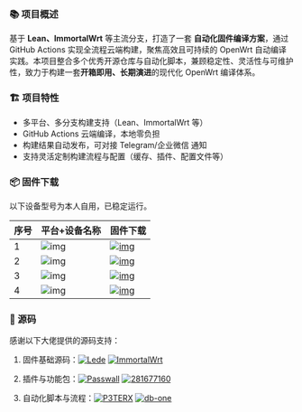 ### 📚 项目概述

基于 **Lean、ImmortalWrt** 等主流分支，打造了一套 **自动化固件编译方案**，通过 GitHub Actions 实现全流程云端构建，聚焦高效且可持续的 OpenWrt 自动编译实践。本项目整合多个优秀开源仓库与自动化脚本，兼顾稳定性、灵活性与可维护性，致力于构建一套**开箱即用、长期演进**的现代化 OpenWrt 编译体系。

### 🏗️ 项目特性

- 多平台、多分支构建支持（Lean、ImmortalWrt 等）
- GitHub Actions 云端编译，本地零负担
- 构建结果自动发布，可对接 Telegram/企业微信 通知
- 支持灵活定制构建流程与配置（缓存、插件、配置文件等）

### 📦 固件下载

以下设备型号为本人自用，已稳定运行。

| 序号 | 平台+设备名称                                                | 固件下载                                                     |
| ---- | ------------------------------------------------------------ | ------------------------------------------------------------ |
| 1    | ![img](https://img.shields.io/badge/Lean-x86_18.04-32C955.svg?logo=openwrt) | [![img](https://img.shields.io/badge/%E4%B8%8B%E8%BD%BD-%E9%93%BE%E6%8E%A5-blueviolet.svg?logo=hack-the-box)](https://github.com/xcz-ns/OpenWrt-Build/releases?q=Lede_x86_64_18.04&expanded=true) |
| 2    | ![img](https://img.shields.io/badge/Lean-x86_24.01-32C955.svg?logo=openwrt) | [![img](https://img.shields.io/badge/%E4%B8%8B%E8%BD%BD-%E9%93%BE%E6%8E%A5-blueviolet.svg?logo=hack-the-box)](https://github.com/xcz-ns/OpenWrt-Build/releases?q=Lede_x86_64_24.01&expanded=true) |
| 3    | ![img](https://img.shields.io/badge/Lean-Cudy_TR3000_18.04-32C955.svg?logo=openwrt) | [![img](https://img.shields.io/badge/%E4%B8%8B%E8%BD%BD-%E9%93%BE%E6%8E%A5-blueviolet.svg?logo=hack-the-box)](https://github.com/xcz-ns/OpenWrt-Build/releases?q=Lede_Cudy_18.04&expanded=true) |
| 4    | ![img](https://img.shields.io/badge/ImmortalWrt-x86-32C955.svg?logo=openwrt) | [![img](https://img.shields.io/badge/%E4%B8%8B%E8%BD%BD-%E9%93%BE%E6%8E%A5-blueviolet.svg?logo=hack-the-box)](https://github.com/xcz-ns/OpenWrt-Build/releases?q=immortalwrt_x86_64&expanded=true) |

### 🔧 源码

感谢以下大佬提供的源码支持：

1. 固件基础源码：[![Lede](https://img.shields.io/badge/Lede-coolsnowwolf-ff69b4.svg?style=flat&logo=appveyor)](https://github.com/coolsnowwolf/lede)
    [![ImmortalWrt](https://img.shields.io/badge/ImmortalWrt-immortalwrt-ff69b4.svg?style=flat&logo=appveyor)](https://github.com/immortalwrt/immortalwrt)

2. 插件与功能包：[![Passwall](https://img.shields.io/badge/openwrt_passwall-xiaorouji-8a2be2.svg?style=flat&logo=appveyor)](https://github.com/xiaorouji/openwrt-passwall)
    [![281677160](https://img.shields.io/badge/openwrt_package-281677160-8a2be2.svg?style=flat&logo=appveyor)](https://github.com/281677160/openwrt-package)

3. 自动化脚本与流程：[![P3TERX](https://img.shields.io/badge/OpenWrt-P3TERX-orange.svg?style=flat&logo=appveyor)](https://github.com/P3TERX/Actions-OpenWrt)
    [![db-one](https://img.shields.io/badge/OpenWrt_AutoBuild-db--one-orange.svg?style=flat&logo=appveyor)](https://github.com/db-one/OpenWrt-AutoBuild)

